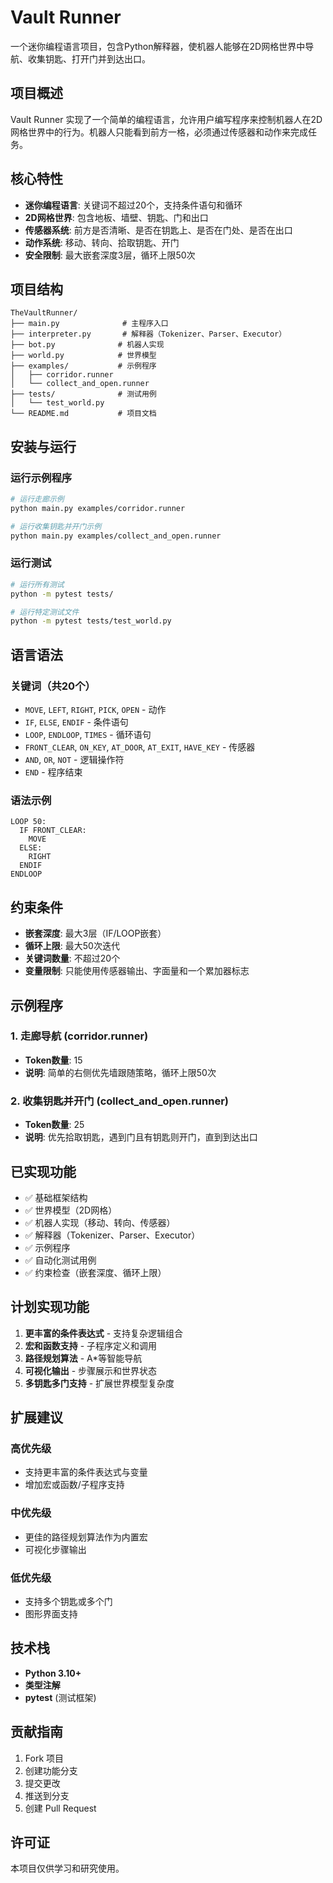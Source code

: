 # Vault Runner

一个迷你编程语言项目，包含Python解释器，使机器人能够在2D网格世界中导航、收集钥匙、打开门并到达出口。

## 项目概述

Vault Runner 实现了一个简单的编程语言，允许用户编写程序来控制机器人在2D网格世界中的行为。机器人只能看到前方一格，必须通过传感器和动作来完成任务。

## 核心特性

- **迷你编程语言**: 关键词不超过20个，支持条件语句和循环
- **2D网格世界**: 包含地板、墙壁、钥匙、门和出口
- **传感器系统**: 前方是否清晰、是否在钥匙上、是否在门处、是否在出口
- **动作系统**: 移动、转向、拾取钥匙、开门
- **安全限制**: 最大嵌套深度3层，循环上限50次

## 项目结构

```
TheVaultRunner/
├── main.py              # 主程序入口
├── interpreter.py       # 解释器（Tokenizer、Parser、Executor）
├── bot.py              # 机器人实现
├── world.py            # 世界模型
├── examples/           # 示例程序
│   ├── corridor.runner
│   └── collect_and_open.runner
├── tests/              # 测试用例
│   └── test_world.py
└── README.md           # 项目文档
```

## 安装与运行

### 运行示例程序

```bash
# 运行走廊示例
python main.py examples/corridor.runner

# 运行收集钥匙并开门示例
python main.py examples/collect_and_open.runner
```

### 运行测试

```bash
# 运行所有测试
python -m pytest tests/

# 运行特定测试文件
python -m pytest tests/test_world.py
```

## 语言语法

### 关键词（共20个）
- `MOVE`, `LEFT`, `RIGHT`, `PICK`, `OPEN` - 动作
- `IF`, `ELSE`, `ENDIF` - 条件语句
- `LOOP`, `ENDLOOP`, `TIMES` - 循环语句
- `FRONT_CLEAR`, `ON_KEY`, `AT_DOOR`, `AT_EXIT`, `HAVE_KEY` - 传感器
- `AND`, `OR`, `NOT` - 逻辑操作符
- `END` - 程序结束

### 语法示例

```
LOOP 50:
  IF FRONT_CLEAR:
    MOVE
  ELSE:
    RIGHT
  ENDIF
ENDLOOP
```

## 约束条件

- **嵌套深度**: 最大3层（IF/LOOP嵌套）
- **循环上限**: 最大50次迭代
- **关键词数量**: 不超过20个
- **变量限制**: 只能使用传感器输出、字面量和一个累加器标志

## 示例程序

### 1. 走廊导航 (corridor.runner)
- **Token数量**: 15
- **说明**: 简单的右侧优先墙跟随策略，循环上限50次

### 2. 收集钥匙并开门 (collect_and_open.runner)
- **Token数量**: 25
- **说明**: 优先拾取钥匙，遇到门且有钥匙则开门，直到到达出口

## 已实现功能

- ✅ 基础框架结构
- ✅ 世界模型（2D网格）
- ✅ 机器人实现（移动、转向、传感器）
- ✅ 解释器（Tokenizer、Parser、Executor）
- ✅ 示例程序
- ✅ 自动化测试用例
- ✅ 约束检查（嵌套深度、循环上限）

## 计划实现功能

1. **更丰富的条件表达式** - 支持复杂逻辑组合
2. **宏和函数支持** - 子程序定义和调用
3. **路径规划算法** - A*等智能导航
4. **可视化输出** - 步骤展示和世界状态
5. **多钥匙多门支持** - 扩展世界模型复杂度

## 扩展建议

### 高优先级
- 支持更丰富的条件表达式与变量
- 增加宏或函数/子程序支持

### 中优先级
- 更佳的路径规划算法作为内置宏
- 可视化步骤输出

### 低优先级
- 支持多个钥匙或多个门
- 图形界面支持

## 技术栈

- **Python 3.10+**
- **类型注解**
- **pytest** (测试框架)

## 贡献指南

1. Fork 项目
2. 创建功能分支
3. 提交更改
4. 推送到分支
5. 创建 Pull Request

## 许可证

本项目仅供学习和研究使用。 